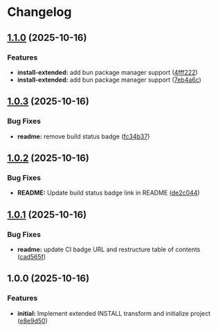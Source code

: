 # Changelog

## [1.1.0](https://github.com/ioncakephper/markdown-magic-install-extended/compare/v1.0.3...v1.1.0) (2025-10-16)


### Features

* **install-extended:** add bun package manager support ([4fff222](https://github.com/ioncakephper/markdown-magic-install-extended/commit/4fff222a800e2f733e3ce39af36ec31c56f4a4ce))
* **install-extended:** add bun package manager support ([7eb4a6c](https://github.com/ioncakephper/markdown-magic-install-extended/commit/7eb4a6c1f82ba45926f65962770d5ab7416d8d0c))

## [1.0.3](https://github.com/ioncakephper/markdown-magic-install-extended/compare/v1.0.2...v1.0.3) (2025-10-16)

### Bug Fixes

- **readme:** remove build status badge ([fc34b37](https://github.com/ioncakephper/markdown-magic-install-extended/commit/fc34b37aad1f021e997ae1286b9d500dd797e6ee))

## [1.0.2](https://github.com/ioncakephper/markdown-magic-install-extended/compare/v1.0.1...v1.0.2) (2025-10-16)

### Bug Fixes

- **README:** Update build status badge link in README ([de2c044](https://github.com/ioncakephper/markdown-magic-install-extended/commit/de2c0444e700d5085011a782da422b97f8fa598f))

## [1.0.1](https://github.com/ioncakephper/markdown-magic-install-extended/compare/v1.0.0...v1.0.1) (2025-10-16)

### Bug Fixes

- **readme:** update CI badge URL and restructure table of contents ([cad565f](https://github.com/ioncakephper/markdown-magic-install-extended/commit/cad565fdab7b650a5ef22fc41b9f33cd5a2fd845))

## 1.0.0 (2025-10-16)

### Features

- **initial:** Implement extended INSTALL transform and initialize project ([e8e9d50](https://github.com/ioncakephper/markdown-magic-install-extended/commit/e8e9d5036ba4253ec234b4791950b270e988f12e))
